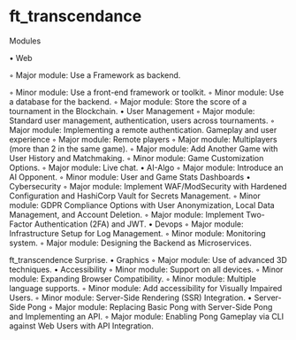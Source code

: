 # ft_transcendance


Modules

• Web

  ◦ Major module: Use a Framework as backend.
  
  ◦ Minor module: Use a front-end framework or toolkit.
  ◦ Minor module: Use a database for the backend.
  ◦ Major module: Store the score of a tournament in the Blockchain.
• User Management
  ◦ Major module: Standard user management, authentication, users across tournaments.
  ◦ Major module: Implementing a remote authentication.
  Gameplay and user experience
  ◦ Major module: Remote players
  ◦ Major module: Multiplayers (more than 2 in the same game).
  ◦ Major module: Add Another Game with User History and Matchmaking.
  ◦ Minor module: Game Customization Options.
  ◦ Major module: Live chat.
• AI-Algo
  ◦ Major module: Introduce an AI Opponent.
  ◦ Minor module: User and Game Stats Dashboards
• Cybersecurity
  ◦ Major module: Implement WAF/ModSecurity with Hardened Configuration
  and HashiCorp Vault for Secrets Management.
  ◦ Minor module: GDPR Compliance Options with User Anonymization, Local
  Data Management, and Account Deletion.
  ◦ Major module: Implement Two-Factor Authentication (2FA) and JWT.
• Devops
  ◦ Major module: Infrastructure Setup for Log Management.
  ◦ Minor module: Monitoring system.
  ◦ Major module: Designing the Backend as Microservices.

ft_transcendence Surprise.
• Graphics
  ◦ Major module: Use of advanced 3D techniques.
• Accessibility
  ◦ Minor module: Support on all devices.
  ◦ Minor module: Expanding Browser Compatibility.
  ◦ Minor module: Multiple language supports.
  ◦ Minor module: Add accessibility for Visually Impaired Users.
  ◦ Minor module: Server-Side Rendering (SSR) Integration.
• Server-Side Pong
  ◦ Major module: Replacing Basic Pong with Server-Side Pong and Implementing an API.
  ◦ Major module: Enabling Pong Gameplay via CLI against Web Users with API Integration.
